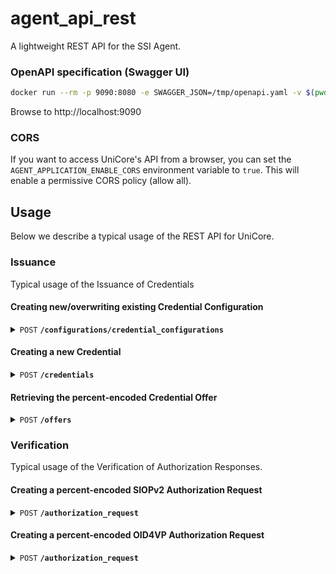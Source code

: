 # agent_api_rest

A lightweight REST API for the SSI Agent.

### OpenAPI specification (Swagger UI)

```bash
docker run --rm -p 9090:8080 -e SWAGGER_JSON=/tmp/openapi.yaml -v $(pwd):/tmp swaggerapi/swagger-ui
```

Browse to http://localhost:9090

### CORS

If you want to access UniCore's API from a browser, you can set the `AGENT_APPLICATION_ENABLE_CORS` environment variable to `true`. This will enable a permissive CORS policy (allow all).

## Usage
Below we describe a typical usage of the REST API for UniCore. 

### Issuance
Typical usage of the Issuance of Credentials

#### Creating new/overwriting existing Credential Configuration

<details>
 <summary><code>POST</code> <code><b>/configurations/credential_configurations</b></code></summary>

The Credential Configuration is a JSON object that defines the format of the credentials that will be issued. This
typically only needs to be configured once and will ensure that through the `credentialConfigurationId` [Credentials can
be created and issued](#creating-a-new-credential) accordingly. 

##### Parameters
- `credentialConfigurationId`: **REQUIRED** This identifier can be used to refer to the Credential Configuration when creating a new
  Credential through the `/v1/credentials` endpoint.
- `format`: **REQUIRED** The format of the Credential. Currently, only `jwt_vc_json` is supported.
- `credential_definition`: **REQUIRED** An object describing the Credentials that will be issued through this Credential
  Configuration.
    - `type`: **REQUIRED** The type of Credentials that will be issued through this Credential Configuration.
    - `credentialSubject`: **OPTIONAL** This parameter can be used to add a more precise description of the Credentials.
- `display`: **OPTIONAL** An array of objects that describe how the Credential will be displayed in the UniCore Wallet.
    - `name`: **REQUIRED** The name of the Credential.
    - `locale`: **OPTIONAL** The locale of the Credential.
    - `logo`: **OPTIONAL** An object that describes the logo of the Credential.
        - `url`: **REQUIRED** The URL of the logo.
        - `alt_text`: **OPTIONAL** The alt text of the logo.

```json
{
    "credentialConfigurationId":"w3c_vc_credential",
    "format": "jwt_vc_json",
    "credential_definition": {
        "type": [
            "VerifiableCredential",
            // "OpenBadgeCredential"
        ]
    },
    "display": [{
        "name": "Identity Credential",
        "locale": "en",
        "logo": {
            "url": "https://impierce.com/images/logo-blue.png",
            "alt_text": "UniCore Logo"
        }
    }]
}
```

</details>

#### Creating a new Credential

<details>
 <summary><code>POST</code> <code><b>/credentials</b></code></summary>

Now there is a new Credential Configuration, we can create our first Credential. 

##### Parameters
- `offerId`: **REQUIRED**: A unique identifier for the Credential Offer. This ID will bind the Credential to the
  [Credential Offer that we will receive later](#retrieving-the-percent-encoded-credential-offer)
- `credentialConfigurationId`: **REQUIRED** 
- `credential`: **REQUIRED** An object containing the data that will be included in the Credential. This data should
  adhere to the Credential Definition that was defined in the Credential Configuration.

```json
{
    "offerId":"my-first-offer",
    "credentialConfigurationId": "w3c_vc_credential",
    "credential": {
        "credentialSubject": {
            "first_name": "Ferris",
            "last_name": "Crabman",
            "dob": "1982-01-01"
        }
    }
}
```

</details>

#### Retrieving the percent-encoded Credential Offer

<details>
 <summary><code>POST</code> <code><b>/offers</b></code></summary>

After creating a new Credential, we can retrieve the Credential Offer. The Credential Offer is a percent-encoded string
that can be rendered as a QR-Code which in turn can be scanned with an [Identity Wallet](https://github.com/impierce/identity-wallet).

##### Parameters
- `offerId`: **REQUIRED**: The ID of the Credential Offer 

```json
{
    "offerId":"my-first-offer"
}
```

</details>

### Verification
Typical usage of the Verification of Authorization Responses.

#### Creating a percent-encoded SIOPv2 Authorization Request

<details>
 <summary><code>POST</code> <code><b>/authorization_request</b></code></summary>

Through this endpoint, we can create a percent-encoded Authorization Request that can be rendered as a QR-Code. This
QR-Code can be scanned by an [Identity Wallet](https://github.com/impierce/identity-wallet) which in turn will answer the Authorization Request.

##### Parameters
- `nonce`: **REQUIRED**: A unique identifier for the Authorization Request.
- `state`: **OPTIONAL**: A unique string representing the state of the Authorization Request.

```json
{
    "nonce":"this is a nonce"
}
```

</details>

#### Creating a percent-encoded OID4VP Authorization Request

<details>
 <summary><code>POST</code> <code><b>/authorization_request</b></code></summary>

Through this endpoint, we can create a percent-encoded Authorization Request that can be rendered as a QR-Code. This
QR-Code can be scanned by an [Identity Wallet](https://github.com/impierce/identity-wallet) which in turn will answer
the Authorization Request. The only extra required parameter is the `presentation_definition` which describes the
Verifiable Credential(s) that will be requested from the Identity Wallet.

##### Parameters
- `nonce`: **REQUIRED**: A unique identifier for the Authorization Request.
- `presentation_definition`: An object describing the Verifiable Credential(s) that will be requested from the Identity
  Wallet to ensure a successful Authorization. In most cases, the `presentation_definition` below will 
- `state`: **OPTIONAL**: A unique string representing the state of the Authorization Request.

```json
{
    "nonce": "this is a nonce",
    "presentation_definition": {
        "id":"Verifiable Presentation request for sign-on",
        "input_descriptors":[
            {
                "id":"Request for Verifiable Credential",
                "constraints":{
                    "fields":[
                        {
                            "path":[
                                "$.vc.type"
                            ],
                            "filter":{
                                "type":"array",
                                "contains":{
                                    "const":"VerifiableCredential"
                                    // "const":"OpenBadgesCredential" <-- for OpenBadges
                                }
                            }
                        },
                        // Extra constraints can be added to the Presentation Definition.
                        // {
                        //     "path":[
                        //         "$.vc.credentialSubject.first_name"
                        //     ]
                        // },
                        // {
                        //     "path":[
                        //         "$.vc.credentialSubject.last_name"
                        //     ]
                        // },
                    ]
                }
            }
        ]
    }
}
```

</details>